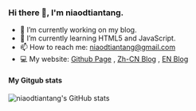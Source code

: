 ### Hi there 👋, I'm niaodtiantang. 

- 🔭 I’m currently working on my blog.
- 🌱 I’m currently learning HTML5 and JavaScript.
- 📫 How to reach me: [niaodtiantang@gmail.com](mailto:niaodtiantang@gmail.com)
- 💻 My website: [Github Page](niaodtiantang.github.io)  ,  [Zh-CN Blog](niaodtiantang.com)  ,  [EN Blog](i.niaodtiantang.com/en)
<!--
**niaodtiantang/niaodtiantang** is a ✨ _special_ ✨ repository because its `README.md` (this file) appears on your GitHub profile.

Here are some ideas to get you started:

- 🔭 I’m currently working on ...
- 🌱 I’m currently learning ...
- 👯 I’m looking to collaborate on ...
- 🤔 I’m looking for help with ...
- 💬 Ask me about ...
- 📫 How to reach me: ...
- 😄 Pronouns: ...
- ⚡ Fun fact: ...
-->
#### My Gitgub stats
![niaodtiantang's GitHub stats](https://github-readme-stats.vercel.app/api?username=niaodtiantang&hide=contribs,prs)

